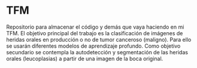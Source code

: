 # TFM
Repositorio para almacenar el código y demás que vaya haciendo en mi TFM. El objetivo principal del trabajo es la clasificación de imágenes de heridas orales en producción o no de tumor canceroso (maligno). Para ello se usarán diferentes modelos de aprendizaje profundo.
Como objetivo secundario se contempla la autodetección y segmentación de las heridas orales (leucoplasias) a partir de una imagen de la boca original.
